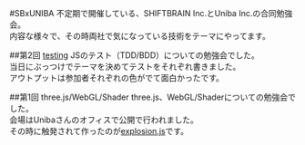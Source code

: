 #SBxUNIBA
不定期で開催している、SHIFTBRAIN Inc.とUniba Inc.の合同勉強会。  
内容な様々で、その時両社で気になっている技術をテーマにやってます。

##第2回 [testing](https://github.com/kaminaly/StudySession/tree/master/SBxUNIBA/testing)
JSのテスト（TDD/BDD）についての勉強会でした。  
当日にぶっつけでテーマを決めてテストをそれぞれ書きました。  
アウトプットは参加者それぞれの色がでて面白かったです。

##第1回 three.js/WebGL/Shader
three.js、WebGL/Shaderについての勉強会でした。  
会場はUnibaさんのオフィスで公開で行われました。  
その時に触発されて作ったのが[explosion.js](https://github.com/kaminaly/explosion.js)です。

